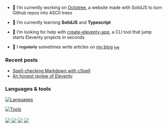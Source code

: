 # 

- 🔨 I’m currently working on [Octotree](https://github.com/uncenter/octotree), a website made with SolidJS to turn Github repos into ASCII trees

- 🌱 I’m currently learning **SolidJS** and **Typescript**

- 🤝 I’m looking for help with [create-eleventy-app](https://github.com/uncenter/create-eleventy-app), a CLI tool that jump starts Eleventy projects in seconds

- 📝 I ~~regularly~~ sometimes write articles on [my blog](https://uncenter.org/) <a href="https://uncenter.org/feed.xml" target="blank"><img align="center" src="https://raw.githubusercontent.com/rahuldkjain/github-profile-readme-generator/master/src/images/icons/Social/rss.svg" alt="https://uncenter.org/feed.xml" height="15" width="22" /></a>


### Recent posts
<!-- BLOG-POST-LIST:START -->
- [Spell-checking Markdown with cSpell](https://uncenter.org/posts/spellchecking-with-eleventy/)
- [An honest review of Eleventy](https://uncenter.org/posts/thoughts-on-eleventy/)
<!-- BLOG-POST-LIST:END -->

### Languages & tools

[![Languages](https://skillicons.dev/icons?i=html,css,sass,js,ts,py)](https://skillicons.dev)

[![Tools](https://skillicons.dev/icons?i=solidjs,tailwind)](https://skillicons.dev)

<h4></h4>

[![](https://img.shields.io/badge/uncenter-5865F2?style=for-the-badge&logo=discord&logoColor=white)](#)
[![](https://img.shields.io/badge/fosstodon.org%2F%40uncenter-6364FF?style=for-the-badge&logo=Mastodon&logoColor=white)](https://fosstodon.org/@uncenter)
[![](https://img.shields.io/badge/contact%40uncenter.org-D14836?style=for-the-badge&logo=gmail&logoColor=white)](mailto:contact@uncenter.org)
[![](https://img.shields.io/badge/%23uncenter%3Amatrix.org-0DBD8B?style=for-the-badge&logo=element&logoColor=white)](https://matrix.to/%23/#uncenter:matrix.org)

#
